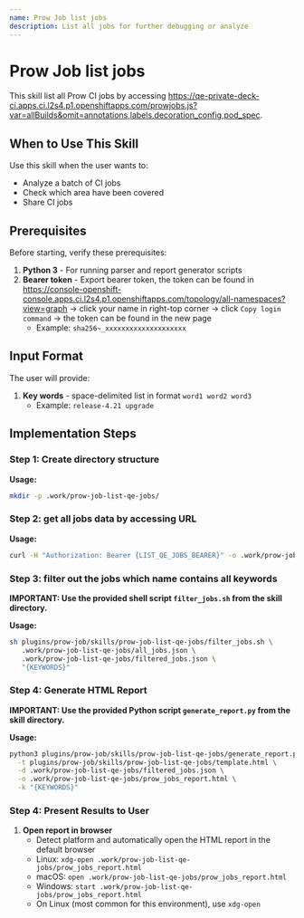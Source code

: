 ```yaml
---
name: Prow Job list jobs
description: List all jobs for further debugging or analyze
---
```


# Prow Job list jobs

This skill list all Prow CI jobs by accessing https://qe-private-deck-ci.apps.ci.l2s4.p1.openshiftapps.com/prowjobs.js?var=allBuilds&omit=annotations,labels,decoration_config,pod_spec.

## When to Use This Skill

Use this skill when the user wants to:
- Analyze a batch of CI jobs
- Check which area have been covered
- Share CI jobs

## Prerequisites

Before starting, verify these prerequisites:

1. **Python 3** - For running parser and report generator scripts
2. **Bearer token**  - Export bearer token, the token can be found in https://console-openshift-console.apps.ci.l2s4.p1.openshiftapps.com/topology/all-namespaces?view=graph -> click your name in right-top corner -> click `Copy login command` -> the token can be found in the new page
   - Example: `sha256~_xxxxxxxxxxxxxxxxxxxx`

## Input Format

The user will provide:
1. **Key words** - space-delimited list in format `word1 word2 word3`
   - Example: `release-4.21 upgrade`

## Implementation Steps

### Step 1: Create directory structure

**Usage:**
   ```bash
   mkdir -p .work/prow-job-list-qe-jobs/
   ```

### Step 2: get all jobs data by accessing URL

**Usage:**
```bash
curl -H "Authorization: Bearer {LIST_QE_JOBS_BEARER}" -o .work/prow-job-list-qe-jobs/all_jobs.json  https://qe-private-deck-ci.apps.ci.l2s4.p1.openshiftapps.com/prowjobs.js?var=allBuilds&omit=annotations,labels,decoration_config,pod_spec 
```

### Step 3: filter out the jobs which name contains all keywords

**IMPORTANT: Use the provided shell script `filter_jobs.sh` from the skill directory.**

**Usage:**
```bash
sh plugins/prow-job/skills/prow-job-list-qe-jobs/filter_jobs.sh \
   .work/prow-job-list-qe-jobs/all_jobs.json \
   .work/prow-job-list-qe-jobs/filtered_jobs.json \
   "{KEYWORDS}"
```

### Step 4: Generate HTML Report

**IMPORTANT: Use the provided Python script `generate_report.py` from the skill directory.**

**Usage:**
```bash
python3 plugins/prow-job/skills/prow-job-list-qe-jobs/generate_report.py \
  -t plugins/prow-job/skills/prow-job-list-qe-jobs/template.html \
  -d .work/prow-job-list-qe-jobs/filtered_jobs.json \
  -o .work/prow-job-list-qe-jobs/prow_jobs_report.html \
  -k "{KEYWORDS}"
```

### Step 4: Present Results to User

1. **Open report in browser**
   - Detect platform and automatically open the HTML report in the default browser
   - Linux: `xdg-open .work/prow-job-list-qe-jobs/prow_jobs_report.html`
   - macOS: `open .work/prow-job-list-qe-jobs/prow_jobs_report.html`
   - Windows: `start .work/prow-job-list-qe-jobs/prow_jobs_report.html`
   - On Linux (most common for this environment), use `xdg-open`
